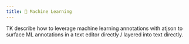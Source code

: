 ```yaml
---
title: 🤖 Machine Learning
---
```


TK describe how to leverage machine learning annotations with atjson to surface ML annotations in a text editor directly / layered into text directly.

